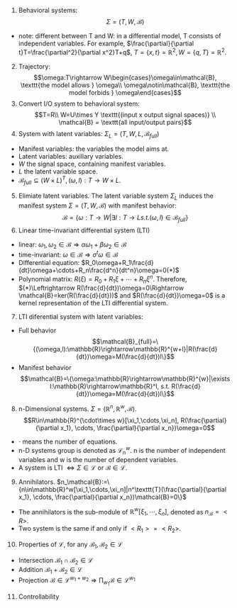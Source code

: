 1. Behavioral systems: $$\Sigma = (T,W,\mathcal{B})$$
- note: different between T and W: in a differential model, T consists of independent variables. For example, $\frac{\partial}{\partial t}T=\frac{\partial^2}{\partial x^2}T+q$, $T=\{x,t\}=\mathbb{R}^2,W=\{q,T\}=\mathbb{R}^2$.
2. Trajectory: $$\omega:T\rightarrow W\begin{cases}\omega\in\mathcal{B}, \texttt{the model allows } \omega\\ \omega\notin\mathcal{B}, \texttt{the model forbids } \omega\end{cases}$$
3. Convert I/O system to behavioral system: $$T=R\\ W=U\times Y \texttt{(input x output signal spaces)} \\ \mathcal{B} = \texttt{all input/output pairs}$$
4. System with latent variables: $\Sigma_L=(T,W,L,\mathcal{B}_{full})$
- Manifest variables: the variables the model aims at.
- Latent variables: auxiliary variables.
- $W$ the signal space, containing manifest variables.
- $L$ the latent variable space.
- $\mathcal{B}_{full}\subseteq(W\times L)^T, (\omega,l):T\rightarrow W\times L$.
5. Elimiate latent variables. The latent variable system $\Sigma_L$ induces the manifest system $\Sigma=(T,W,\mathcal{B})$ with manifest behavior:
$$\mathcal{B}=\{\omega:T\rightarrow W|\exists l:T\rightarrow L s.t. (\omega,l)\in\mathcal{B}_{full}\}$$
6. Linear time-invariant differential system (LTI)
- linear: $\omega_1,\omega_2\in\mathcal{B}\Rightarrow \alpha\omega_1+\beta\omega_2\in\mathcal{B}$
- time-invariant: $\omega\in\mathcal{B}\Rightarrow \sigma^t\omega\in\mathcal{B}$
- Differential equation: $R_0\omega+R_1\frac{d}{dt}\omega+\cdots+R_n\frac{d^n}{dt^n}\omega=0(*)$
- Polynomial matrix: $R(\xi)=R_0+R_1\xi+\cdots+R_n\xi^n$. Therefore, $(*)\Leftrightarrow R(\frac{d}{dt})\omega=0\Rightarrow \mathcal{B}=ker(R(\frac{d}{dt}))$ and $R(\frac{d}{dt})\omega=0$ is a kernel representation of the LTI differential system.
7. LTI diferential system with latent variables:
- Full behavior $$\mathcal{B}_{full}=\{(\omega,l):\mathbb{R}\rightarrow\mathbb{R}^{w+l}|R(\frac{d}{dt})\omega=M(\frac{d}{dt})l\}$$
- Manifest behavior $$\mathcal{B}=\{\omega:\mathbb{R}\rightarrow\mathbb{R}^{w}|\exists l:\mathbb{R}\rightarrow\mathbb{R}^l, s.t. R(\frac{d}{dt})\omega=M(\frac{d}{dt})l\}$$
8. n-Dimensional systems. $\Sigma=(\mathbb{R}^n, \mathbb{R}^w,\mathcal{B})$.
$$R\in\mathbb{R}^{\cdot\times w}[\xi_1,\cdots,\xi_n], R(\frac{\partial}{\partial x_1}, \cdots, \frac{\partial}{\partial x_n})\omega=0$$
- $\cdot$ means the number of equations.
- n-D systems group is denoted as $\mathcal{L}^w_n$. n is the number of independent variables and w is the number of dependent variables.
- A system is LTI $\Leftrightarrow \Sigma\in\mathcal{L}$ or $\mathcal{B}\in\mathcal{L}$.
9. Annihilators. $n_\mathcal{B}:=\{n\in\mathbb{R}^w[\xi_1,\cdots,\xi_n]|n^\texttt{T}(\frac{\partial}{\partial x_1}, \cdots, \frac{\partial}{\partial x_n})\mathcal{B}=0\}$
- The annihilators is the sub-module of $\mathbb{R}^w[\xi_1,\cdots,\xi_n]$, denoted as $n_\mathcal{B}=<R>$.
- Two system is the same if and only if $<R_1>=<R_2>$.
10. Properties of $\mathcal{L}$, for any $\mathcal{B}_1, \mathcal{B}_2\in \mathcal{L}$
- Intersection $\mathcal{B}_1\cap\mathcal{B}_2\in\mathcal{L}$
- Addition $\mathcal{B}_1 + \mathcal{B}_2\in\mathcal{L}$
- Projection $\mathcal{B}\in\mathcal{L}^{w_1+w_2}\Rightarrow \prod_{w_1}\mathcal{B}\in\mathcal{L}^{w_1}$

11. Controllability